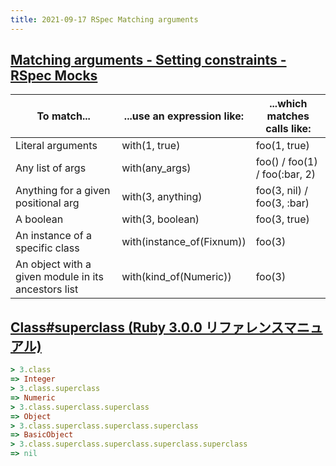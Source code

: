 ```yaml
---
title: 2021-09-17 RSpec Matching arguments
---
```


## [Matching arguments - Setting constraints - RSpec Mocks](https://relishapp.com/rspec/rspec-mocks/v/3-2/docs/setting-constraints/matching-arguments)

| To match... | ...use an expression like: | ...which matches calls like: |
| -- | -- | -- |
| Literal arguments | with(1, true) | foo(1, true) |
| Any list of args  | with(any_args) | foo() / foo(1) / foo(:bar, 2) |
| Anything for a given positional arg  | with(3, anything)  | foo(3, nil) / foo(3, :bar) |
| A boolean  | with(3, boolean)  | foo(3, true) |
| An instance of a specific class | with(instance_of(Fixnum))  | foo(3) |
| An object with a given module in its ancestors list | with(kind_of(Numeric))  | foo(3) |

## [Class#superclass (Ruby 3.0.0 リファレンスマニュアル)](https://docs.ruby-lang.org/ja/latest/method/Class/i/superclass.html)

```rb
> 3.class
=> Integer
> 3.class.superclass
=> Numeric
> 3.class.superclass.superclass
=> Object
> 3.class.superclass.superclass.superclass
=> BasicObject
> 3.class.superclass.superclass.superclass.superclass
=> nil
```
